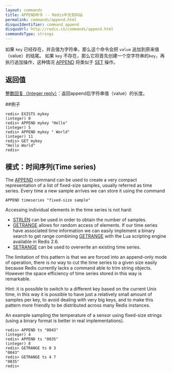 ```yaml
---
layout: commands
title: APPEND命令 -- Redis中文资料站
permalink: commands/append.html
disqusIdentifier: command_append
disqusUrl: http://redis.cn/commands/append.html
commandsType: strings
---
```


如果 `key` 已经存在，并且值为字符串，那么这个命令会把 `value` 追加到原来值（value）的结尾。 如果 `key` 不存在，那么它将首先创建一个空字符串的`key`，再执行追加操作，这种情况 [APPEND](/ommands/append.html) 将类似于 [SET](/ommands/set.html) 操作。


## 返回值

[整数回复（Integer reply）](/topics/protocol.html#integer-reply)：返回append后字符串值（value）的长度。

##例子

	redis> EXISTS mykey
	(integer) 0
	redis> APPEND mykey "Hello"
	(integer) 5
	redis> APPEND mykey " World"
	(integer) 11
	redis> GET mykey
	"Hello World"
	redis> 

## 模式：时间序列(Time series)

The [APPEND](/ommands/append.html) command can be used to create a very compact representation of a list of fixed-size samples, usually referred as time series. Every time a new sample arrives we can store it using the command

	APPEND timeseries "fixed-size sample"

Accessing individual elements in the time series is not hard:

- [STRLEN](commands/strlen.html) can be used in order to obtain the number of samples.
- [GETRANGE](/commands/getrange.html) allows for random access of elements. If our time series have associated time information we can easily implement a binary search to get range combining [GETRANGE](/commands/getrange.html) with the Lua scripting engine available in Redis 2.6.
- [SETRANGE](/commands/setrange.html) can be used to overwrite an existing time series.

The limitation of this pattern is that we are forced into an append-only mode of operation, there is no way to cut the time series to a given size easily because Redis currently lacks a command able to trim string objects. However the space efficiency of time series stored in this way is remarkable.

Hint: it is possible to switch to a different key based on the current Unix time, in this way it is possible to have just a relatively small amount of samples per key, to avoid dealing with very big keys, and to make this pattern more friendly to be distributed across many Redis instances.

An example sampling the temperature of a sensor using fixed-size strings (using a binary format is better in real implementations).

	redis> APPEND ts "0043"
	(integer) 4
	redis> APPEND ts "0035"
	(integer) 8
	redis> GETRANGE ts 0 3
	"0043"
	redis> GETRANGE ts 4 7
	"0035"
	redis> 

